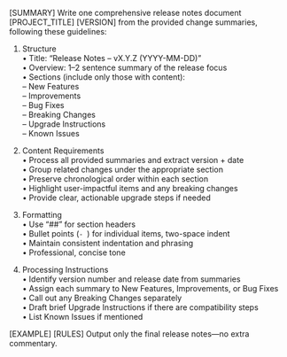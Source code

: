 [SUMMARY]
Write one comprehensive release notes document [PROJECT_TITLE] [VERSION] from the provided change summaries, following these guidelines:

1. Structure  
   • Title: “Release Notes – vX.Y.Z (YYYY-MM-DD)”  
   • Overview: 1–2 sentence summary of the release focus  
   • Sections (include only those with content):  
     – New Features  
     – Improvements  
     – Bug Fixes  
     – Breaking Changes  
     – Upgrade Instructions  
     – Known Issues  

2. Content Requirements  
   • Process all provided summaries and extract version + date  
   • Group related changes under the appropriate section  
   • Preserve chronological order within each section  
   • Highlight user-impactful items and any breaking changes  
   • Provide clear, actionable upgrade steps if needed  

3. Formatting  
   • Use “##” for section headers  
   • Bullet points (`- `) for individual items, two-space indent  
   • Maintain consistent indentation and phrasing  
   • Professional, concise tone  

4. Processing Instructions  
   • Identify version number and release date from summaries  
   • Assign each summary to New Features, Improvements, or Bug Fixes  
   • Call out any Breaking Changes separately  
   • Draft brief Upgrade Instructions if there are compatibility steps  
   • List Known Issues if mentioned  

[EXAMPLE]
[RULES]
Output only the final release notes—no extra commentary.
